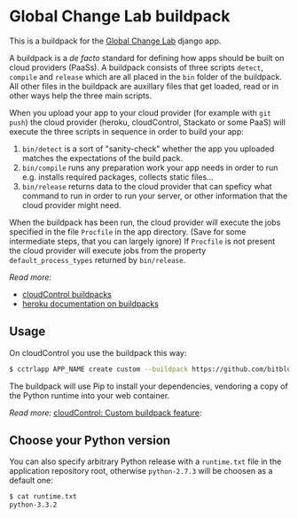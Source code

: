 Global Change Lab buildpack
===========================
This is a buildpack for the [Global Change Lab](https://github.com/bitblueprint/Global-Change-Lab) django app.

A buildpack is a _de facto_ standard for defining how apps should be built on cloud providers (PaaSs).
A buildpack consists of three scripts `detect`, `compile` and `release` which are all placed in the `bin`
folder of the buildpack.
All other files in the buildpack are auxillary files that get loaded, read or in other ways help the 
three main scripts.

When you upload your app to your cloud provider (for example with `git push`) the cloud provider
(heroku, cloudControl, Stackato or some PaaS) will execute the three scripts in sequence
in order to build your app:

1. `bin/detect` is a sort of "sanity-check" whether the app you uploaded
   matches the expectations of the build pack.
2. `bin/compile` runs any preparation work your app needs in order to run
   e.g. installs required packages, collects static files...
3. `bin/release` returns data to the cloud provider that can speficy
   what command to run in order to run your server, or other
   information that the cloud provider might need.

When the buildpack has been run, the cloud provider will execute the jobs specified in the file
`Procfile` in the app directory. (Save for some intermediate steps, that you can largely ignore)
If `Procfile` is not present the cloud provider will execute jobs from
the property `default_process_types` returned by `bin/release`.

_Read more:_

* [cloudControl buildpacks](https://www.cloudcontrol.com/dev-center/Platform%20Documentation#buildpacks-and-the-procfile)
* [heroku documentation on buildpacks](https://devcenter.heroku.com/articles/buildpack-api)

Usage
-----
On cloudControl you use the buildpack this way:

~~~bash
$ cctrlapp APP_NAME create custom --buildpack https://github.com/bitblueprint/gcl-buildpack-python.git
~~~

The buildpack will use Pip to install your dependencies, vendoring a copy of the Python runtime into your web container.

_Read more:_
[cloudControl: Custom buildpack feature](https://www.cloudcontrol.com/dev-center/Guides/Third-Party%20Buildpacks/Third-Party%20Buildpacks):

Choose your Python version
--------------------------

You can also specify arbitrary Python release with a `runtime.txt` file in the application repository root, otherwise `python-2.7.3` will be choosen as a default one:

~~~bash
$ cat runtime.txt
python-3.3.2
~~~
